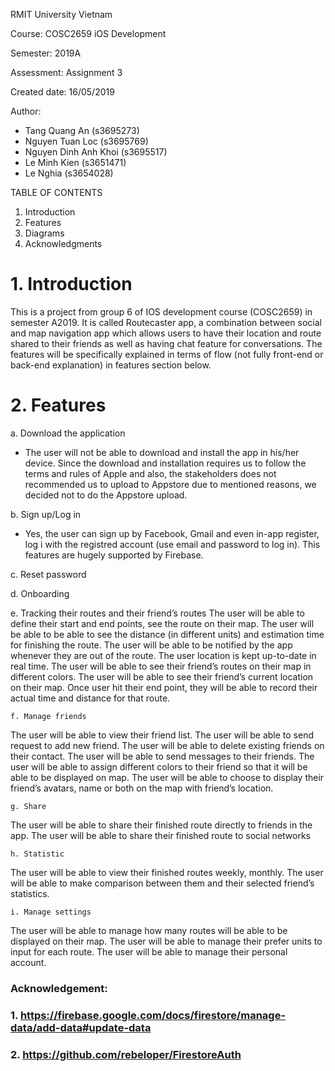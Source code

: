  RMIT University Vietnam
 
 Course: COSC2659 iOS Development
 
 Semester: 2019A
 
 Assessment: Assignment 3
 
 Created date: 16/05/2019
 
 Author: 
   -  Tang Quang An (s3695273)
   -  Nguyen Tuan Loc (s3695769)
   -  Nguyen Dinh Anh Khoi (s3695517)
   -  Le Minh Kien (s3651471)
   -  Le Nghia (s3654028)




 TABLE OF CONTENTS
 1. Introduction
 2. Features
 3. Diagrams
 4. Acknowledgments




# 1. Introduction
  This is a project from group 6 of IOS development course (COSC2659) in semester A2019. It is called Routecaster app, a combination 
  between social and map navigation app which allows users to have their location and route shared to their friends as well as having chat
  feature for conversations. The features will be specifically explained in terms of flow (not fully front-end or back-end explanation) in
  features section below.

# 2. Features
 a. Download the application
   - The user will not be able to download and install the app in his/her device. Since the download and installation requires us to 
   follow the terms and rules of Apple and also, the stakeholders does not recommended us to upload to Appstore due to mentioned 
   reasons, we decided not to do the Appstore upload.

 b. Sign up/Log in
   - Yes, the user can sign up by Facebook, Gmail and even in-app register, log i with the registred account (use email and password 
   to log in). This features are hugely supported by Firebase.

 c. Reset password 

 d. Onboarding

 e. Tracking their routes and their friend’s routes
The user will be able to define their start and end points, see the route on their map.
The user will be able to be able to see the distance (in different units) and estimation time for finishing the route. 
The user will be able to be notified by the app whenever they are out of the route.
The user location is kept up-to-date in real time.
The user will be able to see their friend’s routes on their map in different colors.
The user will be able to see their friend’s current location on their map.
Once user hit their end point, they will be able to record their actual time and distance for that route.

    f. Manage friends
The user will be able to view their friend list.
The user will be able to send request to add new friend.
The user will be able to delete existing friends on their contact.
The user will be able to send messages to their friends.
The user will be able to assign different colors to their friend so that it will be able to be displayed on map.
The user will be able to choose to display their friend’s avatars, name or both on the map with friend’s location.

    g. Share
The user will be able to share their finished route directly to friends in the app.
The user will be able to share their finished route to social networks

    h. Statistic
The user will be able to view their finished routes weekly, monthly.
The user will be able to make comparison between them and their selected friend’s statistics.

    i. Manage settings
The user will be able to manage how many routes will be able to be displayed on their map.
The user will be able to manage their prefer units to input for each route.
The user will be able to manage their personal account.

### Acknowledgement: 
###            1. https://firebase.google.com/docs/firestore/manage-data/add-data#update-data
###            2. https://github.com/rebeloper/FirestoreAuth
